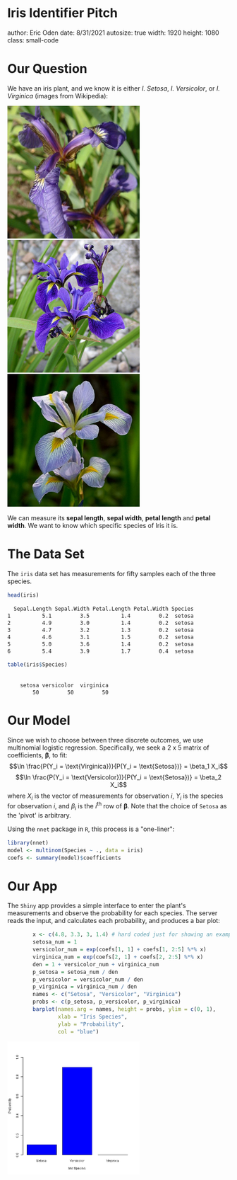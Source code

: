 <style>
.small-code pre code {
  font-size: 1em;
}
</style>

Iris Identifier Pitch
========================================================
author: Eric Oden
date: 8/31/2021
autosize: true
width: 1920
height: 1080
class: small-code

Our Question
========================================================

We have an iris plant, and we know it is either *I. Setosa*,
*I. Versicolor*, or *I. Virginica* (images from Wikipedia):

<img src="pitch-figure/setosa.jpg" title="plot of chunk unnamed-chunk-1" alt="plot of chunk unnamed-chunk-1" width="300px" height="300px" /><img src="pitch-figure/versicolor.jpg" title="plot of chunk unnamed-chunk-1" alt="plot of chunk unnamed-chunk-1" width="300px" height="300px" /><img src="pitch-figure/virginica.jpg" title="plot of chunk unnamed-chunk-1" alt="plot of chunk unnamed-chunk-1" width="300px" height="300px" />


We can measure its **sepal length**, **sepal width**, **petal length** and **petal
width**. We want to know which specific species of Iris it is.

The Data Set
========================================================

The `iris` data set has measurements for fifty samples each of the three species.


```r
head(iris)
```

```
  Sepal.Length Sepal.Width Petal.Length Petal.Width Species
1          5.1         3.5          1.4         0.2  setosa
2          4.9         3.0          1.4         0.2  setosa
3          4.7         3.2          1.3         0.2  setosa
4          4.6         3.1          1.5         0.2  setosa
5          5.0         3.6          1.4         0.2  setosa
6          5.4         3.9          1.7         0.4  setosa
```

```r
table(iris$Species)
```

```

    setosa versicolor  virginica 
        50         50         50 
```

Our Model
========================================================

Since we wish to choose between three discrete outcomes, we use multinomial
logistic regression. Specifically, we seek a 2 x 5 matrix of coefficients,
$\mathbf{\beta}$, to fit: $$\ln \frac{P(Y_i = \text{Virginica})}{P(Y_i =
\text{Setosa})} = \beta_1 X_i$$ $$\ln \frac{P(Y_i = \text{Versicolor})}{P(Y_i =
\text{Setosa})} = \beta_2 X_i$$ where $X_i$ is the vector of measurements for
observation $i$, $Y_i$ is the species for observation $i$, and $\beta_i$ is the
$i^{\text{th}}$ row of $\mathbf{\beta}$. Note that the choice of `Setosa` as the
'pivot' is arbitrary.

Using the `nnet` package in `R`, this process is a "one-liner":

```r
library(nnet)
model <- multinom(Species ~ ., data = iris)
coefs <- summary(model)$coefficients
```

Our App
========================================================

The `Shiny` app provides a simple interface to enter the plant's measurements 
and observe the probability for each species. The server reads the input, and 
calculates each probability, and produces a bar plot:

```r
        x <- c(4.8, 3.3, 3, 1.4) # hard coded just for showing an example
        setosa_num = 1
        versicolor_num = exp(coefs[1, 1] + coefs[1, 2:5] %*% x) 
        virginica_num = exp(coefs[2, 1] + coefs[2, 2:5] %*% x)
        den = 1 + versicolor_num + virginica_num
        p_setosa = setosa_num / den
        p_versicolor = versicolor_num / den
        p_virginica = virginica_num / den
        names <- c("Setosa", "Versicolor", "Virginica")
        probs <- c(p_setosa, p_versicolor, p_virginica)
        barplot(names.arg = names, height = probs, ylim = c(0, 1), 
                xlab = "Iris Species",
                ylab = "Probability",
                col = "blue")
```

<img src="pitch-figure/interface-1.png" title="plot of chunk interface" alt="plot of chunk interface" width="300px" height="300px" />





